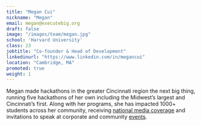 ```yaml
---
title: "Megan Cui"
nickname: "Megan"
email: megan@executebig.org
draft: false
image: "/images/team/megan.jpg"
school: 'Harvard University'
class: 23
jobtitle: "Co-founder & Head of Development"
linkedinurl: "https://www.linkedin.com/in/megancui"
location: "Cambridge, MA"
promoted: true
weight: 1
---
```


Megan made hackathons in the greater Cincinnati region the next big
thing, running five hackathons of her own including the Midwest’s
largest and Cincinnati’s first. Along with her programs, she has
impacted 1000+ students across her community, receiving
[national media coverage](https://www.inverse.com/article/47485-young-innovators-megan-cui-hackathon)
and invitations to speak at corporate and community
[events](https://youtu.be/OxtZvyCA1DE).
